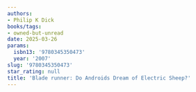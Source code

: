 ```yaml
---
authors:
- Philip K Dick
books/tags:
- owned-but-unread
date: 2025-03-26
params:
  isbn13: '9780345350473'
  year: '2007'
slug: '9780345350473'
star_rating: null
title: 'Blade runner: Do Androids Dream of Electric Sheep?'
---
```



<!--more-->